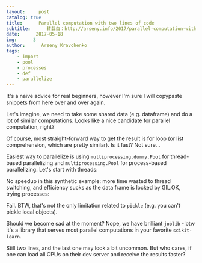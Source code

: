 ```yaml
---
layout:     post
catalog: true
title:      Parallel computation with two lines of code
subtitle:      转载自：http://arseny.info/2017/parallel-computation-with-two-lines-of-code.html
date:      2017-05-18
img:      3
author:      Arseny Kravchenko
tags:
    - import
    - pool
    - processes
    - def
    - parallelize
---
```


It's a naive advice for real beginners, however I'm sure I will copypaste snippets from here over and over again.

Let's imagine, we need to take some shared data (e.g. dataframe) and do a lot of similar computations. Looks like a nice candidate for parallel computation, right? 

Of course, most straight-forward way to get the result is for loop (or list comprehension, which are pretty similar). 
Is it fast? Not sure...

Easiest way to parallelize is using `multiprocessing.dummy.Pool` for thread-based parallelizing and `multiprocessing.Pool` for process-based parallelizing.
Let's start with threads:

No speedup in this synthetic example: more time wasted to thread switching, and efficiency sucks as the data frame is locked by GIL.OK, trying processes: 

Fail. BTW, that's not the only limitation related to `pickle` (e.g. you can't pickle local objects). 

Should we become sad at the moment? Nope, we have brilliant `joblib` - btw it's a library that serves most parallel computations in your favorite `scikit-learn`.

Still two lines, and the last one may look a bit uncommon. But who cares, if one can load all CPUs on their dev server and receive the results faster? 

